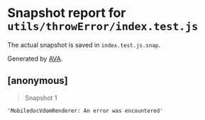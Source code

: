 # Snapshot report for `utils/throwError/index.test.js`

The actual snapshot is saved in `index.test.js.snap`.

Generated by [AVA](https://ava.li).

## [anonymous]

> Snapshot 1

    'MobiledocVdomRenderer: An error was encountered'
